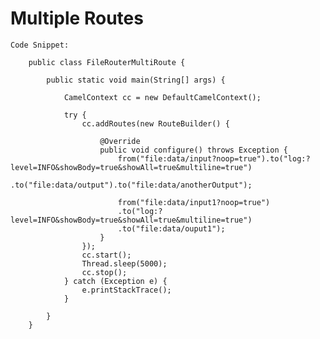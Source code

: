 # Multiple Routes

	Code Snippet:
	
		public class FileRouterMultiRoute {

			public static void main(String[] args) {

				CamelContext cc = new DefaultCamelContext();

				try {
					cc.addRoutes(new RouteBuilder() {

						@Override
						public void configure() throws Exception {
							from("file:data/input?noop=true").to("log:?level=INFO&showBody=true&showAll=true&multiline=true")
									.to("file:data/output").to("file:data/anotherOutput");

							from("file:data/input1?noop=true")
							.to("log:?level=INFO&showBody=true&showAll=true&multiline=true")
							.to("file:data/ouput1");
						}
					});
					cc.start();
					Thread.sleep(5000);
					cc.stop();
				} catch (Exception e) {
					e.printStackTrace();
				}

			}
		}